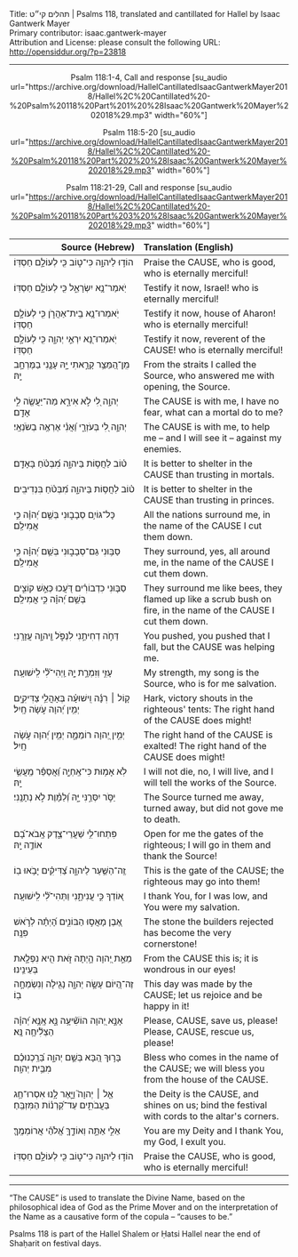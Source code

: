 <html>
<head></head>
<body>
Title: תהלים קי״ט | Psalms 118, translated and cantillated for Hallel by Isaac Gantwerk Mayer<br />
Primary contributor: isaac.gantwerk-mayer<br />
Attribution and License: please consult the following URL: <a href="http://opensiddur.org/?p=23818">http://opensiddur.org/?p=23818</a>
<p />
<hr />

<center>
Psalm 118:1-4, Call and response [su_audio url="https://archive.org/download/HallelCantillatedIsaacGantwerkMayer2018/Hallel%2C%20Cantillated%20-%20Psalm%20118%20Part%201%20%28Isaac%20Gantwerk%20Mayer%202018%29.mp3" width="60%"]

Psalm 118:5-20 [su_audio url="https://archive.org/download/HallelCantillatedIsaacGantwerkMayer2018/Hallel%2C%20Cantillated%20-%20Psalm%20118%20Part%202%20%28Isaac%20Gantwerk%20Mayer%202018%29.mp3" width="60%"]

Psalm 118:21-29, Call and response [su_audio url="https://archive.org/download/HallelCantillatedIsaacGantwerkMayer2018/Hallel%2C%20Cantillated%20-%20Psalm%20118%20Part%203%20%28Isaac%20Gantwerk%20Mayer%202018%29.mp3" width="60%"]
</center>

<table style="margin-left: auto;margin-right: auto;" class="draggable">
<thead><tr><th id="x" style="text-align: right;">Source (Hebrew)</th><th style="text-align: left;">Translation (English)</th></tr></thead>
<tbody>
<tr><td style="vertical-align:top;" width="46%">
<div class="liturgy"><span lang="he">
הוֹד֣וּ לַיהוָ֣ה כִּי־ט֑וֹב 
כִּ֖י לְעוֹלָ֣ם חַסְדּֽוֹ׃
</span></div></td>
 
<td style="vertical-align:top;" width="53%">
<div class="english">
Praise the <span style="text-transform: uppercase;">Cause</span>, who is good,
who is eternally merciful!
</div></td></tr>


<tr><td style="vertical-align:top;" width="46%">
<div class="liturgy"><span lang="he">
יֹֽאמַר־נָ֥א יִשְׂרָאֵ֑ל 
כִּ֖י לְעוֹלָ֣ם חַסְדּֽוֹ׃
</span></div></td>
 
<td style="vertical-align:top;" width="53%">
<div class="english">
Testify it now, Israel!
who is eternally merciful!
</div></td></tr>


<tr><td style="vertical-align:top;" width="46%">
<div class="liturgy"><span lang="he">
יֹֽאמְרוּ־נָ֥א בֵֽית־אַהֲרֹ֑ן 
כִּ֖י לְעוֹלָ֣ם חַסְדּֽוֹ׃
</span></div></td>
 
<td style="vertical-align:top;" width="53%">
<div class="english">
Testify it now, house of Aharon!
who is eternally merciful!
</div></td></tr>


<tr><td style="vertical-align:top;" width="46%">
<div class="liturgy"><span lang="he">
יֹֽאמְרוּ־נָ֭א יִרְאֵ֣י יְהוָ֑ה 
כִּ֖י לְעוֹלָ֣ם חַסְדּֽוֹ׃
</span></div></td>
 
<td style="vertical-align:top;" width="53%">
<div class="english">
Testify it now, reverent of the <span style="text-transform: uppercase;">Cause</span>!
who is eternally merciful!
</div></td></tr>


<tr><td style="vertical-align:top;" width="46%">
<div class="liturgy"><span lang="he">
מִֽן־הַ֭מֵּצַ֥ר קָרָ֣אתִי יָּ֑הּ 
עָנָ֖נִי בַמֶּרְחָ֣ב יָֽהּ׃
</span></div></td>
 
<td style="vertical-align:top;" width="53%">
<div class="english">
From the straits I called the Source,
who answered me with opening, the Source.
</div></td></tr>


<tr><td style="vertical-align:top;" width="46%">
<div class="liturgy"><span lang="he">
יְהוָ֣ה לִ֭י לֹ֣א אִירָ֑א 
מַה־יַּעֲשֶׂ֖ה לִ֣י אָדָֽם׃
</span></div></td>
 
<td style="vertical-align:top;" width="53%">
<div class="english">
The <span style="text-transform: uppercase;">Cause</span> is with me, I have no fear,
what can a mortal do to me?
</div></td></tr>


<tr><td style="vertical-align:top;" width="46%">
<div class="liturgy"><span lang="he">
יְהוָ֣ה לִ֭י בְּעֹזְרָ֑י 
וַ֝אֲנִ֗י אֶרְאֶ֥ה בְשֹׂנְאָֽי׃
</span></div></td>
 
<td style="vertical-align:top;" width="53%">
<div class="english">
The <span style="text-transform: uppercase;">Cause</span> is with me, to help me –  
and I will see it – against my enemies.
</div></td></tr>


<tr><td style="vertical-align:top;" width="46%">
<div class="liturgy"><span lang="he">
ט֗וֹב לַחֲס֥וֹת בַּיהוָ֑ה 
מִ֝בְּטֹ֗חַ בָּאָדָֽם׃
</span></div></td>
 
<td style="vertical-align:top;" width="53%">
<div class="english">
It is better to shelter in the <span style="text-transform: uppercase;">Cause</span>
than trusting in mortals.
</div></td></tr>


<tr><td style="vertical-align:top;" width="46%">
<div class="liturgy"><span lang="he">
ט֗וֹב לַחֲס֥וֹת בַּיהוָ֑ה 
מִ֝בְּטֹ֗חַ בִּנְדִיבִֽים׃
</span></div></td>
 
<td style="vertical-align:top;" width="53%">
<div class="english">
It is better to shelter in the <span style="text-transform: uppercase;">Cause</span>
than trusting in princes.
</div></td></tr>


<tr><td style="vertical-align:top;" width="46%">
<div class="liturgy"><span lang="he">
כָּל־גּוֹיִ֥ם סְבָב֑וּנִי 
בְּשֵׁ֥ם יְ֝הוָ֗ה כִּ֣י אֲמִילַֽם׃
</span></div></td>
 
<td style="vertical-align:top;" width="53%">
<div class="english">
All the nations surround me,
in the name of the <span style="text-transform: uppercase;">Cause</span> I cut them down.	
</div></td></tr>


<tr><td style="vertical-align:top;" width="46%">
<div class="liturgy"><span lang="he">
סַבּ֥וּנִי גַם־סְבָב֑וּנִי 
בְּשֵׁ֥ם יְ֝הוָ֗ה כִּ֣י אֲמִילַֽם׃
</span></div></td>
 
<td style="vertical-align:top;" width="53%">
<div class="english">
They surround, yes, all around me,
in the name of the <span style="text-transform: uppercase;">Cause</span> I cut them down.
</div></td></tr>


<tr><td style="vertical-align:top;" width="46%">
<div class="liturgy"><span lang="he">
סַבּ֤וּנִי כִדְבוֹרִ֗ים 
דֹּ֭עֲכוּ כְּאֵ֣שׁ קוֹצִ֑ים 
בְּשֵׁ֥ם יְ֝הוָ֗ה כִּ֣י אֲמִילַֽם׃
</span></div></td>
 
<td style="vertical-align:top;" width="53%">
<div class="english">
They surround me like bees,
they flamed up like a scrub bush on fire,
in the name of the <span style="text-transform: uppercase;">Cause</span> I cut them down.
</div></td></tr>


<tr><td style="vertical-align:top;" width="46%">
<div class="liturgy"><span lang="he">
דַּחֹ֣ה דְחִיתַ֣נִי לִנְפֹּ֑ל 
וַ֖יהוָ֣ה עֲזָרָֽנִי׃
</span></div></td>
 
<td style="vertical-align:top;" width="53%">
<div class="english">
You pushed, you pushed that I fall, 
but the <span style="text-transform: uppercase;">Cause</span> was helping me.
</div></td></tr>


<tr><td style="vertical-align:top;" width="46%">
<div class="liturgy"><span lang="he">
עָזִּ֣י וְזִמְרָ֣ת יָ֑הּ 
וַֽיְהִי־לִ֝֗י לִֽישׁוּעָֽה׃
</span></div></td>
 
<td style="vertical-align:top;" width="53%">
<div class="english">
My strength, my song is the Source,
who is for me salvation.	
</div></td></tr>


<tr><td style="vertical-align:top;" width="46%">
<div class="liturgy"><span lang="he">
ק֤וֹל ׀ רִנָּ֬ה וִֽישׁוּעָ֗ה בְּאָהֳלֵ֥י צַדִּיקִ֑ים 
יְמִ֥ין יְ֝הוָה עֹ֣שָׂה חָֽיִל׃
</span></div></td>
 
<td style="vertical-align:top;" width="53%">
<div class="english">
Hark, victory shouts in the righteous' tents:
The right hand of the <span style="text-transform: uppercase;">Cause</span> does might!
</div></td></tr>


<tr><td style="vertical-align:top;" width="46%">
<div class="liturgy"><span lang="he">
יְמִ֣ין יְ֭הוָה רוֹמֵמָ֑ה 
יְמִ֥ין יְ֝הוָה עֹ֣שָׂה חָֽיִל׃
</span></div></td>
 
<td style="vertical-align:top;" width="53%">
<div class="english">
The right hand of the <span style="text-transform: uppercase;">Cause</span> is exalted!
The right hand of the <span style="text-transform: uppercase;">Cause</span> does might!
</div></td></tr>


<tr><td style="vertical-align:top;" width="46%">
<div class="liturgy"><span lang="he">
לֹֽא אָמ֥וּת כִּי־אֶֽחְיֶ֑ה 
וַ֝אֲסַפֵּ֗ר מַֽעֲשֵׂ֥י יָֽהּ׃
</span></div></td>
 
<td style="vertical-align:top;" width="53%">
<div class="english">
I will not die, no, I will live,
and I will tell the works of the Source.
</div></td></tr>


<tr><td style="vertical-align:top;" width="46%">
<div class="liturgy"><span lang="he">
יַסֹּ֣ר יִסְּרַ֣נִּי יָּ֑הּ 
וְ֝לַמָּ֗וֶת לֹ֣א נְתָנָֽנִי׃
</span></div></td>
 
<td style="vertical-align:top;" width="53%">
<div class="english">
The Source turned me away, turned away,
but did not gove me to death.
</div></td></tr>


<tr><td style="vertical-align:top;" width="46%">
<div class="liturgy"><span lang="he">
פִּתְחוּ־לִ֥י שַׁעֲרֵי־צֶ֑דֶק 
אָֽבֹא־בָ֝ם אוֹדֶ֥ה יָֽהּ׃
</span></div></td>
 
<td style="vertical-align:top;" width="53%">
<div class="english">
Open for me the gates of the righteous;	
I will go in them and thank the Source!
</div></td></tr>


<tr><td style="vertical-align:top;" width="46%">
<div class="liturgy"><span lang="he">
זֶֽה־הַשַּׁ֥עַר לַיהוָ֑ה 
צַ֝דִּיקִ֗ים יָבֹ֥אוּ בֽוֹ׃
</span></div></td>
 
<td style="vertical-align:top;" width="53%">
<div class="english">
This is the gate of the <span style="text-transform: uppercase;">Cause</span>;
the righteous may go into them!
</div></td></tr>


<tr><td style="vertical-align:top;" width="46%">
<div class="liturgy"><span lang="he">
א֭וֹדְךָ כִּ֣י עֲנִיתָ֑נִי 
וַתְּהִי־לִ֝֗י לִֽישׁוּעָֽה׃
</span></div></td>
 
<td style="vertical-align:top;" width="53%">
<div class="english">
I thank You, for I was low,
and You were my salvation.
</div></td></tr>


<tr><td style="vertical-align:top;" width="46%">
<div class="liturgy"><span lang="he">
אֶ֭בֶן מָאֲס֣וּ הַבּוֹנִ֑ים 
הָ֝יְתָ֗ה לְרֹ֣אשׁ פִּנָּֽה׃
</span></div></td>
 
<td style="vertical-align:top;" width="53%">
<div class="english">
The stone the builders rejected
has become the very cornerstone!
</div></td></tr>


<tr><td style="vertical-align:top;" width="46%">
<div class="liturgy"><span lang="he">
מֵאֵ֣ת יְ֭הוָה הָ֣יְתָה זֹּ֑את 
הִ֖יא נִפְלָ֣את בְּעֵינֵֽינוּ׃
</span></div></td>
 
<td style="vertical-align:top;" width="53%">
<div class="english">
From the <span style="text-transform: uppercase;">Cause</span> this is;
it is wondrous in our eyes!
</div></td></tr>


<tr><td style="vertical-align:top;" width="46%">
<div class="liturgy"><span lang="he">
זֶה־הַ֭יּוֹם עָשָׂ֣ה יְהוָ֑ה 
נָגִ֖ילָה וְנִשְׂמְחָ֣ה בֽוֹ׃
</span></div></td>
 
<td style="vertical-align:top;" width="53%">
<div class="english">
This day was made by the <span style="text-transform: uppercase;">Cause</span>;
let us rejoice and be happy in it!
</div></td></tr>


<tr><td style="vertical-align:top;" width="46%">
<div class="liturgy"><span lang="he">
אָנָּ֣א יְ֭הוָה הוֹשִׁ֘יעָ֥ה נָּ֑א 
אָֽנָּ֥א יְ֝הוָ֗ה הַצְלִ֘יחָ֥ה נָּֽא׃
</span></div></td>
 
<td style="vertical-align:top;" width="53%">
<div class="english">
Please, <span style="text-transform: uppercase;">Cause</span>, save us, please!
Please, <span style="text-transform: uppercase;">Cause</span>, rescue us, please!
</div></td></tr>


<tr><td style="vertical-align:top;" width="46%">
<div class="liturgy"><span lang="he">
בָּר֣וּךְ הַ֭בָּא בְּשֵׁ֣ם יְהוָ֑ה 
בֵּ֝רַֽכְנוּכֶ֗ם מִבֵּ֥ית יְהוָֽה׃
</span></div></td>
 
<td style="vertical-align:top;" width="53%">
<div class="english">
Bless who comes in the name of the <span style="text-transform: uppercase;">Cause</span>;
we will bless you from the house of the <span style="text-transform: uppercase;">Cause</span>.
</div></td></tr>


<tr><td style="vertical-align:top;" width="46%">
<div class="liturgy"><span lang="he">
אֵ֤ל ׀ יְהוָה֮ וַיָּ֪אֶר לָ֥נוּ אִסְרוּ־חַ֥ג בַּעֲבֹתִ֑ים 
עַד־קַ֝רְנ֗וֹת הַמִּזְבֵּֽחַ׃
</span></div></td>
 
<td style="vertical-align:top;" width="53%">
<div class="english">
the Deity is the <span style="text-transform: uppercase;">Cause</span>, and shines on us;
bind the festival with cords to the altar's corners.
</div></td></tr>


<tr><td style="vertical-align:top;" width="46%">
<div class="liturgy"><span lang="he">
אֵלִ֣י אַתָּ֣ה וְאוֹדֶ֑ךָּ 
אֱ֝לֹהַ֗י אֲרוֹמְמֶֽךָּ׃
</span></div></td>
 
<td style="vertical-align:top;" width="53%">
<div class="english">
You are my Deity and I thank You,
my God, I exult you.
</div></td></tr>


<tr><td style="vertical-align:top;" width="46%">
<div class="liturgy"><span lang="he">
הוֹד֣וּ לַיהוָ֣ה כִּי־ט֑וֹב 
כִּ֖י לְעוֹלָ֣ם חַסְדּֽוֹ׃
</span></div></td>
 
<td style="vertical-align:top;" width="53%">
<div class="english">
Praise the <span style="text-transform: uppercase;">Cause</span>, who is good,
who is eternally merciful!
</div></td></tr>
</tbody></table>

<hr />

“The <span style="text-transform: uppercase;">Cause</span>” is used to translate the Divine Name, based on the philosophical idea of God as the Prime Mover and on the interpretation of the Name as a causative form of the copula – “causes to be.”

Psalms 118 is part of the Hallel Shalem or Ḥatsi Hallel near the end of Shaḥarit on festival days. 
</body>
</html>
